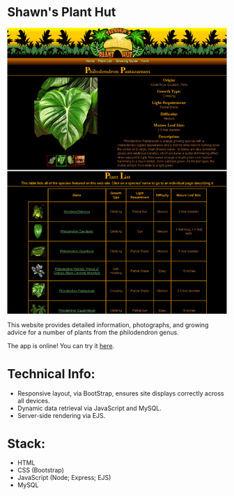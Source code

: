 # Shawn's Plant Hut

![Plant Site Sample Image 1](https://github.com/Shawn-29/ShawnPlantHut/blob/master/images/PlantSiteSample1.jpg)
![Plant Site Sample Image 2](https://github.com/Shawn-29/ShawnPlantHut/blob/master/images/PlantSiteSample2.jpg)

This website provides detailed information, photographs, and growing advice for a number of plants from the philodendron genus.

The app is online! You can try it [here](https://shawn-plant-hut.herokuapp.com/).

# Technical Info:
- Responsive layout, via BootStrap, ensures site displays correctly across all devices.
- Dynamic data retrieval via JavaScript and MySQL.
- Server-side rendering via EJS.

# Stack:
- HTML
- CSS (Bootstrap)
- JavaScript (Node; Express; EJS)
- MySQL